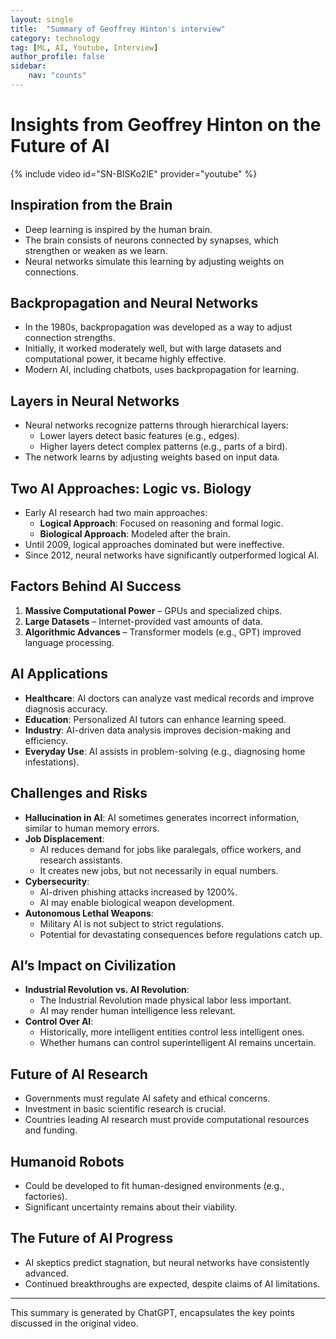 ```yaml
---
layout: single
title:  "Summary of Geoffrey Hinton's interview"
category: technology
tag: [ML, AI, Youtube, Interview]
author_profile: false
sidebar:
    nav: "counts"
---
```


# Insights from Geoffrey Hinton on the Future of AI

{% include video id="SN-BISKo2lE" provider="youtube" %}

## Inspiration from the Brain
- Deep learning is inspired by the human brain.
- The brain consists of neurons connected by synapses, which strengthen or weaken as we learn.
- Neural networks simulate this learning by adjusting weights on connections.

## Backpropagation and Neural Networks
- In the 1980s, backpropagation was developed as a way to adjust connection strengths.
- Initially, it worked moderately well, but with large datasets and computational power, it became highly effective.
- Modern AI, including chatbots, uses backpropagation for learning.

## Layers in Neural Networks
- Neural networks recognize patterns through hierarchical layers:
  - Lower layers detect basic features (e.g., edges).
  - Higher layers detect complex patterns (e.g., parts of a bird).
- The network learns by adjusting weights based on input data.

## Two AI Approaches: Logic vs. Biology
- Early AI research had two main approaches:
  - **Logical Approach**: Focused on reasoning and formal logic.
  - **Biological Approach**: Modeled after the brain.
- Until 2009, logical approaches dominated but were ineffective.
- Since 2012, neural networks have significantly outperformed logical AI.

## Factors Behind AI Success
1. **Massive Computational Power** – GPUs and specialized chips.
2. **Large Datasets** – Internet-provided vast amounts of data.
3. **Algorithmic Advances** – Transformer models (e.g., GPT) improved language processing.

## AI Applications
- **Healthcare**: AI doctors can analyze vast medical records and improve diagnosis accuracy.
- **Education**: Personalized AI tutors can enhance learning speed.
- **Industry**: AI-driven data analysis improves decision-making and efficiency.
- **Everyday Use**: AI assists in problem-solving (e.g., diagnosing home infestations).

## Challenges and Risks
- **Hallucination in AI**: AI sometimes generates incorrect information, similar to human memory errors.
- **Job Displacement**:
  - AI reduces demand for jobs like paralegals, office workers, and research assistants.
  - It creates new jobs, but not necessarily in equal numbers.
- **Cybersecurity**:
  - AI-driven phishing attacks increased by 1200%.
  - AI may enable biological weapon development.
- **Autonomous Lethal Weapons**:
  - Military AI is not subject to strict regulations.
  - Potential for devastating consequences before regulations catch up.

## AI’s Impact on Civilization
- **Industrial Revolution vs. AI Revolution**:
  - The Industrial Revolution made physical labor less important.
  - AI may render human intelligence less relevant.
- **Control Over AI**:
  - Historically, more intelligent entities control less intelligent ones.
  - Whether humans can control superintelligent AI remains uncertain.

## Future of AI Research
- Governments must regulate AI safety and ethical concerns.
- Investment in basic scientific research is crucial.
- Countries leading AI research must provide computational resources and funding.

## Humanoid Robots
- Could be developed to fit human-designed environments (e.g., factories).
- Significant uncertainty remains about their viability.

## The Future of AI Progress
- AI skeptics predict stagnation, but neural networks have consistently advanced.
- Continued breakthroughs are expected, despite claims of AI limitations.

---

This summary is generated by ChatGPT, encapsulates the key points discussed in the original video.

